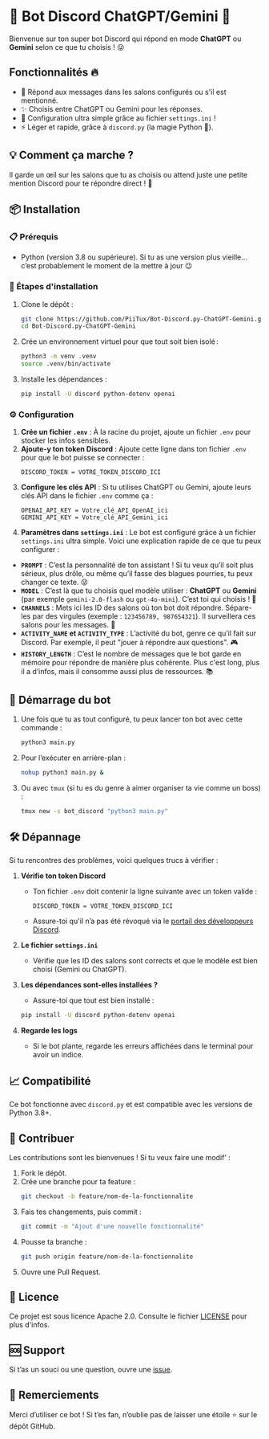 # 🤖 Bot Discord ChatGPT/Gemini 🧠

Bienvenue sur ton super bot Discord qui répond en mode **ChatGPT** ou **Gemini** selon ce que tu choisis ! 😜

## Fonctionnalités 🔥

- 📩 Répond aux messages dans les salons configurés ou s'il est mentionné.
- ✨ Choisis entre ChatGPT ou Gemini pour les réponses.
- 🔧 Configuration ultra simple grâce au fichier `settings.ini` !
- ⚡ Léger et rapide, grâce à `discord.py` (la magie Python 🐍).

## 💡 Comment ça marche ?

Il garde un œil sur les salons que tu as choisis ou attend juste une petite mention Discord pour te répondre direct ! 🎉

## 📦 Installation

### 📋 Prérequis
- Python (version 3.8 ou supérieure). Si tu as une version plus vieille… c’est probablement le moment de la mettre à jour 😉

### 🚀 Étapes d'installation

1. Clone le dépôt :
    ```bash
    git clone https://github.com/PiiTux/Bot-Discord.py-ChatGPT-Gemini.git
    cd Bot-Discord.py-ChatGPT-Gemini
    ```

2. Crée un environnement virtuel pour que tout soit bien isolé :
    ```bash
    python3 -m venv .venv
    source .venv/bin/activate
    ```

3. Installe les dépendances :
    ```bash
    pip install -U discord python-dotenv openai
    ```

### ⚙️ Configuration

1. **Crée un fichier `.env`** : À la racine du projet, ajoute un fichier `.env` pour stocker les infos sensibles.
2. **Ajoute-y ton token Discord** : Ajoute cette ligne dans ton fichier `.env` pour que le bot puisse se connecter :
    ```env
    DISCORD_TOKEN = VOTRE_TOKEN_DISCORD_ICI
    ```
3. **Configure les clés API** : Si tu utilises ChatGPT ou Gemini, ajoute leurs clés API dans le fichier `.env` comme ça :
    ```env
    OPENAI_API_KEY = Votre_clé_API_OpenAI_ici
    GEMINI_API_KEY = Votre_clé_API_Gemini_ici
    ```
4. **Paramètres dans `settings.ini`** : Le bot est configuré grâce à un fichier `settings.ini` ultra simple. Voici une explication rapide de ce que tu peux configurer :
- **`PROMPT`** : C’est la personnalité de ton assistant ! Si tu veux qu’il soit plus sérieux, plus drôle, ou même qu’il fasse des blagues pourries, tu peux changer ce texte. 😜
- **`MODEL`** : C’est là que tu choisis quel modèle utiliser : **ChatGPT** ou **Gemini** (par exemple `gemini-2.0-flash` ou `gpt-4o-mini`). C’est toi qui choisis ! 🚀
- **`CHANNELS`** : Mets ici les ID des salons où ton bot doit répondre. Sépare-les par des virgules (exemple : `123456789, 987654321`). Il surveillera ces salons pour les messages. 📲
- **`ACTIVITY_NAME` et `ACTIVITY_TYPE`** : L’activité du bot, genre ce qu’il fait sur Discord. Par exemple, il peut "jouer à répondre aux questions". 🎮
- **`HISTORY_LENGTH`** : C’est le nombre de messages que le bot garde en mémoire pour répondre de manière plus cohérente. Plus c'est long, plus il a d’infos, mais il consomme aussi plus de ressources. 📚

## 🚀 Démarrage du bot

1. Une fois que tu as tout configuré, tu peux lancer ton bot avec cette commande :
    ```bash
    python3 main.py
    ```
2. Pour l’exécuter en arrière-plan :
    ```bash
    nohup python3 main.py &
    ```
3. Ou avec `tmux` (si tu es du genre à aimer organiser ta vie comme un boss) :
    ```bash
    tmux new -s bot_discord "python3 main.py"
    ```

## 🛠️ Dépannage

Si tu rencontres des problèmes, voici quelques trucs à vérifier :

1. **Vérifie ton token Discord**
   - Ton fichier `.env` doit contenir la ligne suivante avec un token valide :
     ```
     DISCORD_TOKEN = VOTRE_TOKEN_DISCORD_ICI
     ```
   - Assure-toi qu'il n’a pas été révoqué via le [portail des développeurs Discord](https://discord.com/developers/applications).

2. **Le fichier `settings.ini`**
   - Vérifie que les ID des salons sont corrects et que le modèle est bien choisi (Gemini ou ChatGPT).

3. **Les dépendances sont-elles installées ?**
   - Assure-toi que tout est bien installé :
    ```bash
    pip install -U discord python-dotenv openai
    ```

4. **Regarde les logs**
   - Si le bot plante, regarde les erreurs affichées dans le terminal pour avoir un indice.

## 📈 Compatibilité

Ce bot fonctionne avec `discord.py` et est compatible avec les versions de Python 3.8+.

## 🌟 Contribuer

Les contributions sont les bienvenues ! Si tu veux faire une modif’ :
1. Fork le dépôt.
2. Crée une branche pour ta feature :
    ```bash
    git checkout -b feature/nom-de-la-fonctionnalite
    ```
3. Fais tes changements, puis commit :
    ```bash
    git commit -m "Ajout d'une nouvelle fonctionnalité"
    ```
4. Pousse ta branche :
    ```bash
    git push origin feature/nom-de-la-fonctionnalite
    ```
5. Ouvre une Pull Request.

## 📜 Licence

Ce projet est sous licence Apache 2.0. Consulte le fichier [LICENSE](LICENSE) pour plus d'infos.

## 🆘 Support

Si t’as un souci ou une question, ouvre une [issue](https://github.com/PiiTux/Bot-Discord.py-ChatGPT-Gemini/issues).

## 🙏 Remerciements

Merci d’utiliser ce bot ! Si t’es fan, n’oublie pas de laisser une étoile ⭐ sur le dépôt GitHub.